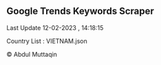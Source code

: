 

## Google Trends Keywords Scraper 
 
Last Update 12-02-2023 , 14:18:15

Country List :
VIETNAM.json



© Abdul Muttaqin 
